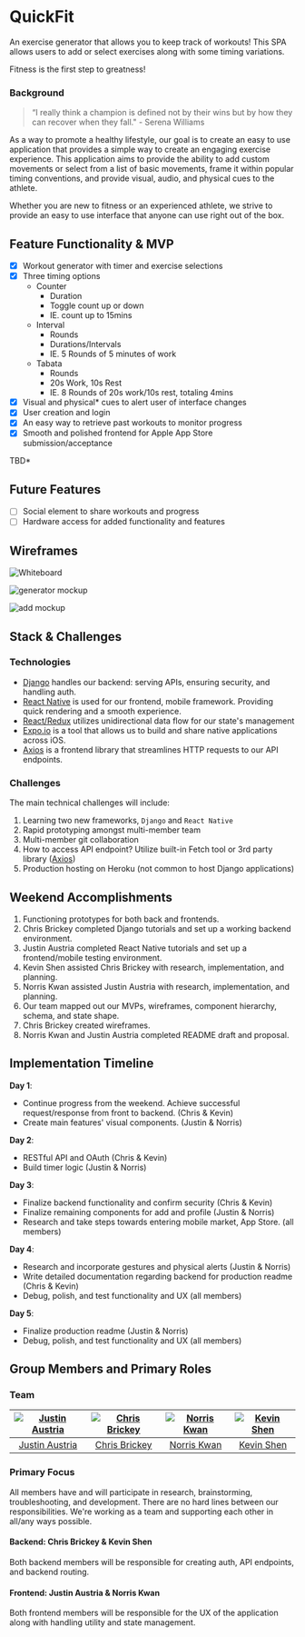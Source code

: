 # QuickFit

An exercise generator that allows you to keep track of workouts! This SPA allows users to add or select exercises along with some timing variations.

Fitness is the first step to greatness!

### Background

> “I really think a champion is defined not by their wins but by how they can recover when they fall." - Serena Williams

As a way to promote a healthy lifestyle, our goal is to create an easy to use application that provides a simple way to create an engaging exercise experience. This application aims to provide the ability to add custom movements or select from a list of basic movements, frame it within popular timing conventions, and provide visual, audio, and physical cues to the athlete.

Whether you are new to fitness or an experienced athlete, we strive to provide an easy to use interface that anyone can use right out of the box.

## Feature Functionality & MVP

- [x] Workout generator with timer and exercise selections
- [x] Three timing options
  * Counter
    - Duration
    - Toggle count up or down
    - IE. count up to 15mins
  * Interval
    - Rounds
    - Durations/Intervals
    - IE. 5 Rounds of 5 minutes of work
  * Tabata
    - Rounds
    - 20s Work, 10s Rest
    - IE. 8 Rounds of 20s work/10s rest, totaling 4mins
- [x] Visual and physical* cues to alert user of interface changes
- [x] User creation and login
- [x] An easy way to retrieve past workouts to monitor progress
- [x] Smooth and polished frontend for Apple App Store submission/acceptance

TBD*

## Future Features

- [ ] Social element to share workouts and progress
- [ ] Hardware access for added functionality and features

## Wireframes

![Whiteboard](/docs/images/FullSizeRender.jpg)

![generator mockup](/docs/images/2-Generator.png)

![add mockup](/docs/images/4-AddExercise.png)

## Stack & Challenges

### Technologies
- [Django](https://www.djangoproject.com/) handles our backend: serving APIs, ensuring security, and handling auth.
- [React Native](https://facebook.github.io/react-native/) is used for our frontend, mobile framework. Providing quick rendering and a smooth experience.
- [React/Redux](https://github.com/reactjs/react-redux) utilizes unidirectional data flow for our state's management
- [Expo.io](https://expo.io) is a tool that allows us to build and share native applications across iOS.
- [Axios](https://github.com/mzabriskie/axios) is a frontend library that streamlines HTTP requests to our API endpoints.

### Challenges

The main technical challenges will include:

1. Learning two new frameworks, `Django` and `React Native`
2. Rapid prototyping amongst multi-member team
3. Multi-member git collaboration
4. How to access API endpoint? Utilize built-in Fetch tool or 3rd party library ([Axios](https://github.com/mzabriskie/axios))
5. Production hosting on Heroku (not common to host Django applications)

## Weekend Accomplishments
1. Functioning prototypes for both back and frontends.
2. Chris Brickey completed Django tutorials and set up a working backend environment.
3. Justin Austria completed React Native tutorials and set up a frontend/mobile testing environment.
4. Kevin Shen assisted Chris Brickey with research, implementation, and planning.
5. Norris Kwan assisted Justin Austria with research, implementation, and planning.
6. Our team mapped out our MVPs, wireframes, component hierarchy, schema, and state shape.
7. Chris Brickey created wireframes.
8. Norris Kwan and Justin Austria completed README draft and proposal.


## Implementation Timeline

**Day 1**:

- Continue progress from the weekend. Achieve successful request/response from front to backend. (Chris & Kevin)
- Create main features' visual components. (Justin & Norris)

**Day 2**:

- RESTful API and OAuth (Chris & Kevin)
- Build timer logic (Justin & Norris)

**Day 3**:

- Finalize backend functionality and confirm security (Chris & Kevin)
- Finalize remaining components for add and profile (Justin & Norris)
- Research and take steps towards entering mobile market, App Store. (all members)

**Day 4**:

- Research and incorporate gestures and physical alerts (Justin & Norris)
- Write detailed documentation regarding backend for production readme (Chris & Kevin)
- Debug, polish, and test functionality and UX (all members)

**Day 5**:

- Finalize production readme (Justin & Norris)
- Debug, polish, and test functionality and UX (all members)

## Group Members and Primary Roles

### Team
[![Justin Austria][pic_ja]][git_ja]  | [![Chris Brickey][pic_cb]][git_cb] | [![Norris Kwan][pic_nk]][git_nk] | [![Kevin Shen][pic_ky]][git_ky] |
:------------------:|:-----------------------:|:-----------------------:|:-------------:|
[Justin Austria][git_ja] | [Chris Brickey][git_cb] | [Norris Kwan][git_nk] | [Kevin Shen][git_ky]

[git_ja]: https://github.com/Tulen
[git_cb]: https://github.com/chrisbrickey
[git_nk]: https://github.com/nrrs
[git_ky]: https://github.com/kevinshenyang07
[pic_ja]: https://avatars1.githubusercontent.com/u/11968940?v=4&s=200
[pic_cb]: https://avatars1.githubusercontent.com/u/7623023?v=4&s=200
[pic_nk]: https://avatars1.githubusercontent.com/u/425246?v=4&s=200
[pic_ky]: https://avatars1.githubusercontent.com/u/10000295?v=4&s=200

### Primary Focus

All members have and will participate in research, brainstorming, troubleshooting, and development. There are no hard lines between our responsibilities. We're working as a team and supporting each other in all/any ways possible.

#### **Backend:** Chris Brickey & Kevin Shen
Both backend members will be responsible for creating auth, API endpoints, and backend routing.

#### **Frontend:** Justin Austria & Norris Kwan
Both frontend members will be responsible for the UX of the application along with handling utility and state management.
